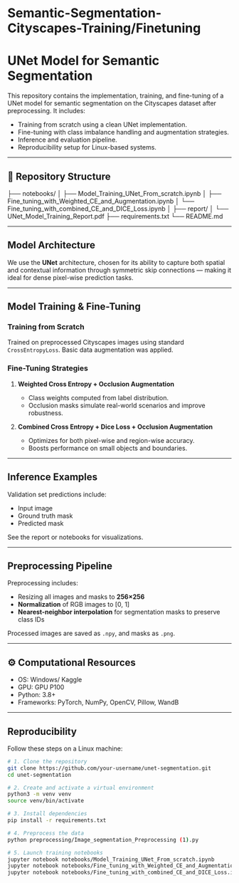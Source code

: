 # Semantic-Segmentation-Cityscapes-Training/Finetuning
# UNet Model for Semantic Segmentation

This repository contains the implementation, training, and fine-tuning of a UNet model for semantic segmentation on the Cityscapes dataset after preprocessing. It includes:

- Training from scratch using a clean UNet implementation.
- Fine-tuning with class imbalance handling and augmentation strategies.
- Inference and evaluation pipeline.
- Reproducibility setup for Linux-based systems.

---

## 📁 Repository Structure
├── notebooks/ │ ├── Model_Training_UNet_From_scratch.ipynb │ ├── Fine_tuning_with_Weighted_CE_and_Augmentation.ipynb │ └── Fine_tuning_with_combined_CE_and_DICE_Loss.ipynb │  ├── report/ │ └── UNet_Model_Training_Report.pdf ├── requirements.txt └── README.md

---

##  Model Architecture

We use the **UNet** architecture, chosen for its ability to capture both spatial and contextual information through symmetric skip connections — making it ideal for dense pixel-wise prediction tasks.

---

##  Model Training & Fine-Tuning

###  Training from Scratch
Trained on preprocessed Cityscapes images using standard `CrossEntropyLoss`. Basic data augmentation was applied.

###  Fine-Tuning Strategies

1. **Weighted Cross Entropy + Occlusion Augmentation**
   - Class weights computed from label distribution.
   - Occlusion masks simulate real-world scenarios and improve robustness.

2. **Combined Cross Entropy + Dice Loss + Occlusion Augmentation**
   - Optimizes for both pixel-wise and region-wise accuracy.
   - Boosts performance on small objects and boundaries.

---



##  Inference Examples

Validation set predictions include:
- Input image
- Ground truth mask
- Predicted mask

See the report or notebooks for visualizations.

---

##  Preprocessing Pipeline

Preprocessing includes:
- Resizing all images and masks to **256×256**
- **Normalization** of RGB images to [0, 1]
- **Nearest-neighbor interpolation** for segmentation masks to preserve class IDs

Processed images are saved as `.npy`, and masks as `.png`.

---

## ⚙️ Computational Resources

- OS: Windows/ Kaggle 
- GPU: GPU P100
- Python: 3.8+
- Frameworks: PyTorch, NumPy, OpenCV, Pillow, WandB

---

##  Reproducibility

Follow these steps on a Linux machine:

```bash
# 1. Clone the repository
git clone https://github.com/your-username/unet-segmentation.git
cd unet-segmentation

# 2. Create and activate a virtual environment
python3 -m venv venv
source venv/bin/activate

# 3. Install dependencies
pip install -r requirements.txt

# 4. Preprocess the data
python preprocessing/Image_segmentation_Preprocessing (1).py

# 5. Launch training notebooks
jupyter notebook notebooks/Model_Training_UNet_From_scratch.ipynb
jupyter notebook notebooks/Fine_tuning_with_Weighted_CE_and_Augmentation.ipynb
jupyter notebook notebooks/Fine_tuning_with_combined_CE_and_DICE_Loss.ipynb
